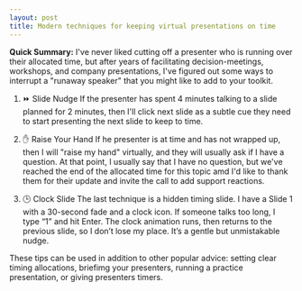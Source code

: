 ```yaml
---
layout: post
title: Modern techniques for keeping virtual presentations on time
---
```


**Quick Summary:** I've never liked cutting off a presenter who is running over their allocated time, but after years of facilitating decision-meetings, workshops, and company presentations, I've figured out some ways to interrupt a "runaway speaker" that you might like to add to your toolkit.

1. ⏩ Slide Nudge
If the presenter has spent 4 minutes talking to a slide planned for 2 minutes, then I'll click next slide as a subtle cue they need to start presenting the next slide to keep to time.

2. ✋ Raise Your Hand
If he presenter is at time and has not wrapped up, then I will "raise my hand" virtually, and they will usually ask if I have a question. At that point, I usually say that I have no question, but we've reached the end of the allocated time for this topic amd I'd like to thank them for their update and invite the call to add support reactions.

3. 🕒 Clock Slide
The last technique is a hidden timing slide. I have a Slide 1 with a 30-second fade and a clock icon. If someone talks too long, I type “1” and hit Enter. The clock animation runs, then returns to the previous slide, so I don’t lose my place. It’s a gentle but unmistakable nudge.

These tips can be used in addition to other popular advice: setting clear timing allocations, briefimg your presenters, running a practice presentation, or giving presenters timers.